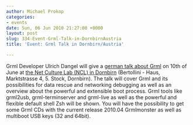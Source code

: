 ```yaml
---
author: Michael Prokop
categories:
- events
date: Sun, 06 Jun 2010 21:27:00 +0000
layout: post
slug: 334-Event-Grml-Talk-in-DornbirnAustria
title: 'Event: Grml Talk in Dornbirn/Austria'

---
```

Grml Developer Ulrich Dangel will give a [german talk about Grml](http://lab.netculture.at/wiki/doku.php?id=vortragsreihe:programm) on 10th of June at [the Net Culture Lab (NCL) in Dornbirn](http://lab.netculture.at/kontakt/dornbirn/) (Bertollini \- Haus, Marktstrasse 4, 5\. Stock, Dornbirn).
The talk will cover Grml and its possibilities for data rescue and networking debugging as well as an overview about the powerful and extensible boot process.
Grml tools like grml2usb, grml\-terminserver and grml\-live as well as the powerful and flexible default shell Zsh will be shown.
You will have the possibility to get some Grml CDs with the current release 2010\.04 Grmlmonster as well as multiboot USB keys (32 and 64bit).

